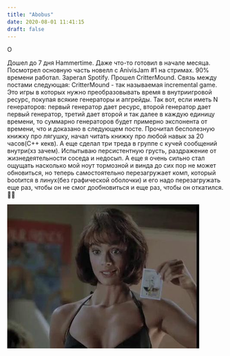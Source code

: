 ```yaml
---
title: "Abobus"
date: 2020-08-01 11:41:15
draft: false
---
```


O

Дошел до 7 дня Hammertime. Даже что-то готовил в начале месяца. Посмотрел основную часть новелл с AnivisJam #1 на стримах. 90% времени работал. Зарегал Spotify. Прошел CritterMound. Связь между постами следующая: CritterMound - так называемая incremental game. Это игры в которых нужно преобразовывать время в внутриигровой ресурс, покупая всякие генераторы и апгрейды. Так вот, если иметь N генераторов: первый генератор дает ресурс, второй генератор дает первый генератор, третий дает второй и так далее в каждую единицу времени, то суммарно генераторов будет примерно экспонента от времени, что и доказано в следующем посте. Прочитал бесполезную книжку про лягушку, начал читать книжку про любой навык за 20 часов(С++ кекв). А еще сделал три треда в группе с кучей сообщений внутри(хз зачем). Испытываю персистентную грусть, раздражение от жизнедеятельности соседа и недосып. А еще я очень сильно стал ощущать насколько мой ноут тормозной и винда до сих пор не может обновиться, но теперь самостоятельно перезагружает комп, который bootится в линух(без графической оболочки) и его надо перезагружать еще раз, чтобы он не смог дообновиться и еще раз, чтобы он откатился.👌🏻

![](/img/vk/RIJL4HSYlxA.jpg)
